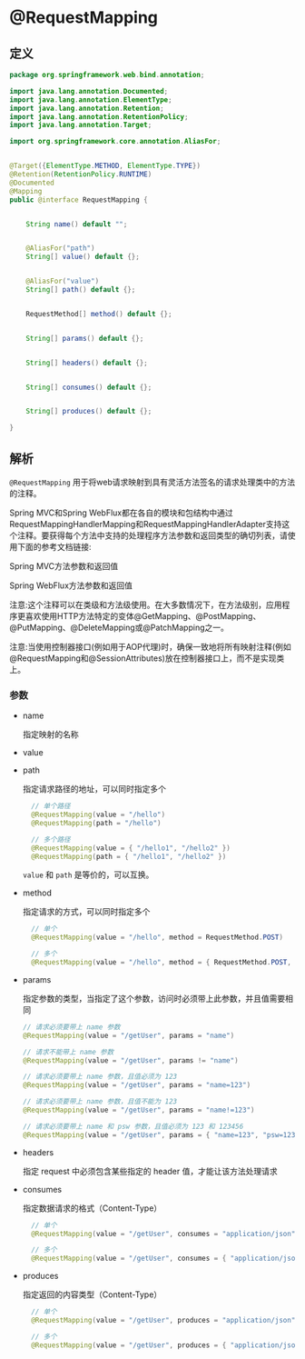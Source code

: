 # @RequestMapping

## 定义

```java
package org.springframework.web.bind.annotation;

import java.lang.annotation.Documented;
import java.lang.annotation.ElementType;
import java.lang.annotation.Retention;
import java.lang.annotation.RetentionPolicy;
import java.lang.annotation.Target;

import org.springframework.core.annotation.AliasFor;


@Target({ElementType.METHOD, ElementType.TYPE})
@Retention(RetentionPolicy.RUNTIME)
@Documented
@Mapping
public @interface RequestMapping {


    String name() default "";


    @AliasFor("path")
    String[] value() default {};


    @AliasFor("value")
    String[] path() default {};


    RequestMethod[] method() default {};


    String[] params() default {};


    String[] headers() default {};


    String[] consumes() default {};


    String[] produces() default {};

}
```

## 解析

`@RequestMapping` 用于将web请求映射到具有灵活方法签名的请求处理类中的方法的注释。

Spring MVC和Spring WebFlux都在各自的模块和包结构中通过RequestMappingHandlerMapping和RequestMappingHandlerAdapter支持这个注释。要获得每个方法中支持的处理程序方法参数和返回类型的确切列表，请使用下面的参考文档链接:

Spring MVC方法参数和返回值

Spring WebFlux方法参数和返回值

注意:这个注释可以在类级和方法级使用。在大多数情况下，在方法级别，应用程序更喜欢使用HTTP方法特定的变体@GetMapping、@PostMapping、@PutMapping、@DeleteMapping或@PatchMapping之一。

注意:当使用控制器接口\(例如用于AOP代理\)时，确保一致地将所有映射注释\(例如@RequestMapping和@SessionAttributes\)放在控制器接口上，而不是实现类上。

### 参数

* name

  指定映射的名称

* value

* path

  指定请求路径的地址，可以同时指定多个

  ```java
    // 单个路径
    @RequestMapping(value = "/hello")
    @RequestMapping(path = "/hello")

    // 多个路径
    @RequestMapping(value = { "/hello1", "/hello2" })
    @RequestMapping(path = { "/hello1", "/hello2" })
  ```

  `value` 和 `path` 是等价的，可以互换。

* method

  指定请求的方式，可以同时指定多个

  ```java
    // 单个
    @RequestMapping(value = "/hello", method = RequestMethod.POST)

    // 多个
    @RequestMapping(value = "/hello", method = { RequestMethod.POST, RequestMethod.GET)
  ```

* params

  指定参数的类型，当指定了这个参数，访问时必须带上此参数，并且值需要相同

  ```java
  // 请求必须要带上 name 参数
  @RequestMapping(value = "/getUser", params = "name")

  // 请求不能带上 name 参数
  @RequestMapping(value = "/getUser", params != "name")

  // 请求必须要带上 name 参数，且值必须为 123
  @RequestMapping(value = "/getUser", params = "name=123")

  // 请求必须要带上 name 参数，且值不能为 123
  @RequestMapping(value = "/getUser", params = "name!=123")

  // 请求必须要带上 name 和 psw 参数，且值必须为 123 和 123456
  @RequestMapping(value = "/getUser", params = { "name=123", "psw=123456" })
  ```

* headers

  指定 request 中必须包含某些指定的 header 值，才能让该方法处理请求

* consumes

  指定数据请求的格式（Content-Type）

  ```java
    // 单个
    @RequestMapping(value = "/getUser", consumes = "application/json")

    // 多个
    @RequestMapping(value = "/getUser", consumes = { "application/json", "application/xml")
  ```

* produces

  指定返回的内容类型（Content-Type）

  ```java
    // 单个
    @RequestMapping(value = "/getUser", produces = "application/json")

    // 多个
    @RequestMapping(value = "/getUser", produces = { "application/json", "application/xml")
  ```



